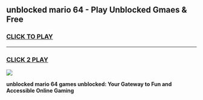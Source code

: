 
## unblocked mario 64 - Play Unblocked Gmaes & Free
<h3>
<a href="https://news.freeplayer.one?title=unblocked_mario_64&ref=16F">CLICK TO PLAY</a></h3>
<hr>

<h3>
<a href="https://news.freeplayer.one?title=unblocked_mario_64&ref=16F">CLICK 2 PLAY</a>
  
</h3>

<a href="https://news.freeplayer.one?title=unblocked_mario_64&ref=16F/"><img src="https://clearcache.store/games.png"></a>


**unblocked mario 64 games unblocked: Your Gateway to Fun and Accessible Online Gaming**
